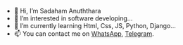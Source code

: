 - 👋 Hi, I’m Sadaham Anuththara
- 👀 I’m interested in software developing...
- 🌱 I’m currently learning Html, Css, JS, Python, Django...
- 📫 You can contact me on <a href='wa.me/+94768852854'>WhatsApp</a>, <a href='t.me/SadahamAnuththara'>Telegram</a>.

<!---
SadahamA/SadahamA is a ✨ special ✨ repository because its `README.md` (this file) appears on your GitHub profile.
You can click the Preview link to take a look at your changes.
--->
